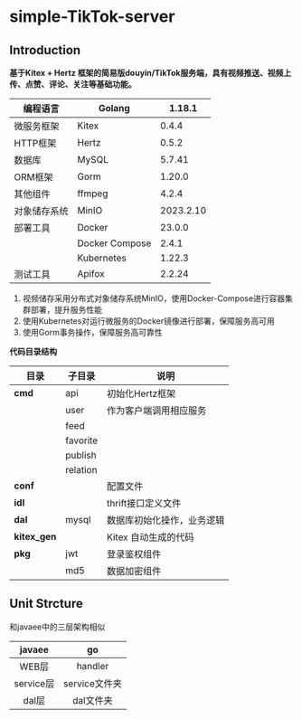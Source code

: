 # simple-TikTok-server
## Introduction

**基于Kitex + Hertz 框架的简易版douyin/TikTok服务端，具有视频推送、视频上传、点赞、评论、关注等基础功能。**

| 编程语言     | Golang         | 1.18.1    |
| ------------ | -------------- | --------- |
| 微服务框架   | Kitex          | 0.4.4     |
| HTTP框架     | Hertz          | 0.5.2     |
| 数据库       | MySQL          | 5.7.41    |
| ORM框架      | Gorm           | 1.20.0    |
| 其他组件     | ffmpeg         | 4.2.4     |
| 对象储存系统 | MinIO          | 2023.2.10 |
| 部署工具     | Docker         | 23.0.0    |
|              | Docker Compose | 2.4.1     |
|              | Kubernetes     | 1.22.3    |
| 测试工具     | Apifox         | 2.2.24    |

1. 视频储存采用分布式对象储存系统MinIO，使用Docker-Compose进行容器集群部署，提升服务性能
2. 使用Kubernetes对运行微服务的Docker镜像进行部署，保障服务高可用
3. 使用Gorm事务操作，保障服务高可靠性      

**代码目录结构**

| **目录**      | **子目录** | **说明**                   |
| ------------- | ---------- | -------------------------- |
| **cmd**       | api        | 初始化Hertz框架            |
|               | user       | 作为客户端调用相应服务     |
|               | feed       |                            |
|               | favorite   |                            |
|               | publish    |                            |
|               | relation   |                            |
| **conf**      |            | 配置文件                   |
| **idl**       |            | thrift接口定义文件         |
| **dal**       | mysql      | 数据库初始化操作，业务逻辑 |
| **kitex_gen** |            | Kitex 自动生成的代码       |
| **pkg**       | jwt        | 登录鉴权组件               |
|               | md5        | 数据加密组件               |

## Unit Strcture

和javaee中的三层架构相似<BR>

|  javaee  |     go     |
|:--------:|:----------:|
|   WEB层   |  handler   |
| service层 | service文件夹 |
|   dal层   |   dal文件夹   |
